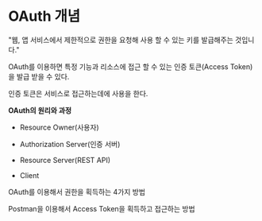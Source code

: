 # OAuth 개념
"웹, 앱 서비스에서 제한적으로 권한을 요청해 사용 할 수 있는 키를 발급해주는 것입니다."

OAuth를 이용하면 특정 기능과 리소스에 접근 할 수 있는 인증 토큰(Access Token)을 발급 받을 수 있다.

인증 토큰은 서비스로 접근하는데에 사용을 한다.

**OAuth의 원리와 과정**

* Resource Owner(사용자)

* Authorization Server(인증 서버)

* Resource Server(REST API)

* Client

OAuth를 이용해서 권한을 획득하는 4가지 방법

Postman을 이용해서 Access Token을 획득하고 접근하는 방법
